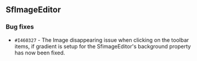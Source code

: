 ## SfImageEditor

### Bug fixes

- `#I460327` - The Image disappearing issue when clicking on the toolbar items, if gradient is setup for the SfimageEditor's background property has now been fixed.
